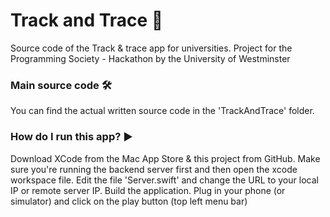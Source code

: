 # Track and Trace  📱
Source code of the Track &amp; trace app for universities. Project for the Programming Society - Hackathon by the University of Westminster

### Main source code  🛠
You can find the actual written source code in the 'TrackAndTrace' folder.

### How do I run this app? ▶️
Download XCode from the Mac App Store & this project from GitHub. Make sure you're running the backend server first and then open the xcode workspace file.
Edit the file 'Server.swift' and change the URL to your local IP or remote server IP.
Build the application. Plug in your phone (or simulator) and click on the play button (top left menu bar)

